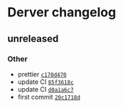 # Derver changelog

## unreleased

### Other

- prettier [`c170d470`](https://github.com/YieldRay/derver-ts/commit/c170d470ed39e0a8ba89436e6f362ba213eb4c5f)
- update CI [`85f3618c`](https://github.com/YieldRay/derver-ts/commit/85f3618c852283c58c9152365c80b00af170bb8d)
- update CI [`d0a1a6c7`](https://github.com/YieldRay/derver-ts/commit/d0a1a6c7d3d76726794d208a05b2bbe493ba307b)
- first commit [`20c1718d`](https://github.com/YieldRay/derver-ts/commit/20c1718d5cc827599b4027de8a9644c4939f8b71)